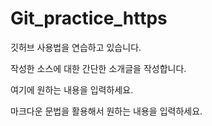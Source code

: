 # Git_practice_https
깃허브 사용법을 연습하고 있습니다.

작성한 소스에 대한 간단한 소개글을 작성합니다.

여기에 원하는 내용을 입력하세요.

마크다운 문법을 활용해서 원하는 내용을 입력하세요.
